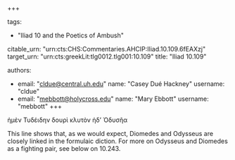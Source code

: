 +++

tags:
- "Iliad 10 and the Poetics of Ambush"

citable_urn: "urn:cts:CHS:Commentaries.AHCIP:Iliad.10.109.6fEAXzj"
target_urn: "urn:cts:greekLit:tlg0012.tlg001:10.109"
title: "Iliad 10.109"

authors:
- email: "cldue@central.uh.edu"
  name: "Casey Dué Hackney"
  username: "cldue"
- email: "mebbott@holycross.edu"
  name: "Mary Ebbott"
  username: "mebbott"
+++

<p>ἠμὲν Τυδέιδην δουρὶ κλυτὸν ἠδ’ Ὀδυσῆα</p><p>This line shows that, as we would expect, Diomedes and Odysseus are closely linked in the formulaic diction. For more on Odysseus and Diomedes as a fighting pair, see below on 10.243.   </p>
